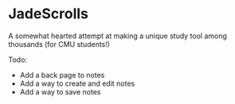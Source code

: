 # JadeScrolls

A somewhat hearted attempt at making a unique study tool among thousands (for CMU students!)

Todo:
- Add a back page to notes
- Add a way to create and edit notes
- Add a way to save notes

